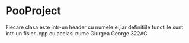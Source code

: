# PooProject
Fiecare clasa este intr-un header cu numele ei,iar definitiile functiile sunt intr-un fisier .cpp cu acelasi nume
Giurgea George 322AC

